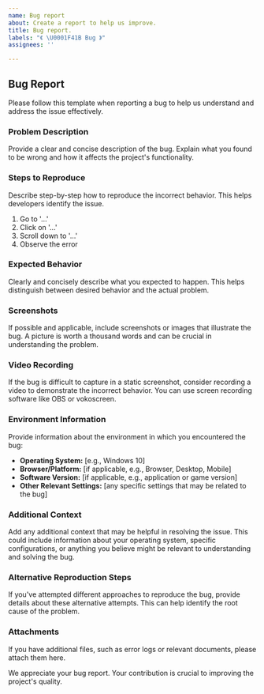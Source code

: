 ```yaml
---
name: Bug report
about: Create a report to help us improve.
title: Bug report.
labels: "《 \U0001F41B Bug 》"
assignees: ''

---
```


## Bug Report

Please follow this template when reporting a bug to help us understand and address the issue effectively.

### Problem Description

Provide a clear and concise description of the bug. Explain what you found to be wrong and how it affects the project's functionality.

### Steps to Reproduce

Describe step-by-step how to reproduce the incorrect behavior. This helps developers identify the issue.

1. Go to '...'
2. Click on '...'
3. Scroll down to '...'
4. Observe the error

### Expected Behavior

Clearly and concisely describe what you expected to happen. This helps distinguish between desired behavior and the actual problem.

### Screenshots

If possible and applicable, include screenshots or images that illustrate the bug. A picture is worth a thousand words and can be crucial in understanding the problem.

### Video Recording

If the bug is difficult to capture in a static screenshot, consider recording a video to demonstrate the incorrect behavior. You can use screen recording software like OBS or vokoscreen.

### Environment Information

Provide information about the environment in which you encountered the bug:

- **Operating System:** [e.g., Windows 10]
- **Browser/Platform:** [if applicable, e.g., Browser, Desktop, Mobile]
- **Software Version:** [if applicable, e.g., application or game version]
- **Other Relevant Settings:** [any specific settings that may be related to the bug]

### Additional Context

Add any additional context that may be helpful in resolving the issue. This could include information about your operating system, specific configurations, or anything you believe might be relevant to understanding and solving the bug.

### Alternative Reproduction Steps

If you've attempted different approaches to reproduce the bug, provide details about these alternative attempts. This can help identify the root cause of the problem.

### Attachments

If you have additional files, such as error logs or relevant documents, please attach them here.

We appreciate your bug report. Your contribution is crucial to improving the project's quality.
